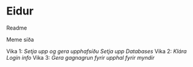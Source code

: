 # Eidur
Readme

Meme síða

Vika 1:
  *Setja upp og gera upphafsíðu*
  *Setja upp Databases*
Vika 2:
  *Klára Login info*
Vika 3:
  *Gera gagnagrun fyrir upphal fyrir myndir*
